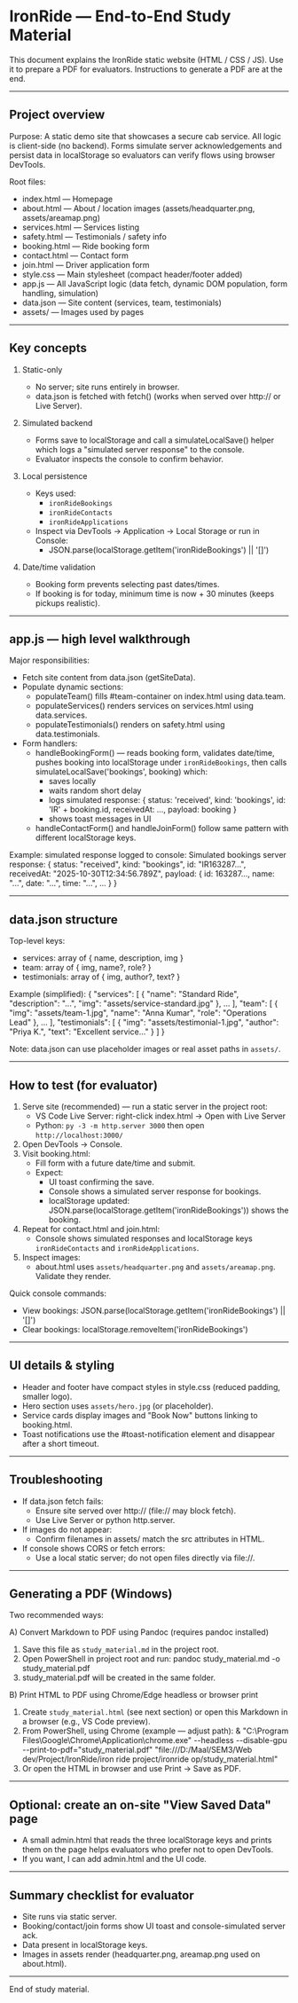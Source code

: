# IronRide — End-to-End Study Material

This document explains the IronRide static website (HTML / CSS / JS). Use it to prepare a PDF for evaluators. Instructions to generate a PDF are at the end.

---

## Project overview

Purpose: A static demo site that showcases a secure cab service. All logic is client-side (no backend). Forms simulate server acknowledgements and persist data in localStorage so evaluators can verify flows using browser DevTools.

Root files:
- index.html — Homepage
- about.html — About / location images (assets/headquarter.png, assets/areamap.png)
- services.html — Services listing
- safety.html — Testimonials / safety info
- booking.html — Ride booking form
- contact.html — Contact form
- join.html — Driver application form
- style.css — Main stylesheet (compact header/footer added)
- app.js — All JavaScript logic (data fetch, dynamic DOM population, form handling, simulation)
- data.json — Site content (services, team, testimonials)
- assets/ — Images used by pages

---

## Key concepts

1. Static-only
   - No server; site runs entirely in browser.
   - data.json is fetched with fetch() (works when served over http:// or Live Server).

2. Simulated backend
   - Forms save to localStorage and call a simulateLocalSave() helper which logs a "simulated server response" to the console.
   - Evaluator inspects the console to confirm behavior.

3. Local persistence
   - Keys used:
     - `ironRideBookings`
     - `ironRideContacts`
     - `ironRideApplications`
   - Inspect via DevTools → Application → Local Storage or run in Console:
     - JSON.parse(localStorage.getItem('ironRideBookings') || '[]')

4. Date/time validation
   - Booking form prevents selecting past dates/times.
   - If booking is for today, minimum time is now + 30 minutes (keeps pickups realistic).

---

## app.js — high level walkthrough

Major responsibilities:
- Fetch site content from data.json (getSiteData).
- Populate dynamic sections:
  - populateTeam() fills #team-container on index.html using data.team.
  - populateServices() renders services on services.html using data.services.
  - populateTestimonials() renders on safety.html using data.testimonials.
- Form handlers:
  - handleBookingForm() — reads booking form, validates date/time, pushes booking into localStorage under `ironRideBookings`, then calls simulateLocalSave('bookings', booking) which:
    - saves locally
    - waits random short delay
    - logs simulated response:
      { status: 'received', kind: 'bookings', id: 'IR' + booking.id, receivedAt: ..., payload: booking }
    - shows toast messages in UI
  - handleContactForm() and handleJoinForm() follow same pattern with different localStorage keys.

Example: simulated response logged to console:
Simulated bookings server response: {
  status: "received",
  kind: "bookings",
  id: "IR163287...",
  receivedAt: "2025-10-30T12:34:56.789Z",
  payload: { id: 163287..., name: "...", date: "...", time: "...", ... }
}

---

## data.json structure

Top-level keys:
- services: array of { name, description, img }
- team: array of { img, name?, role? }
- testimonials: array of { img, author?, text? }

Example (simplified):
{
  "services": [
    { "name": "Standard Ride", "description": "...", "img": "assets/service-standard.jpg" },
    ...
  ],
  "team": [
    { "img": "assets/team-1.jpg", "name": "Anna Kumar", "role": "Operations Lead" },
    ...
  ],
  "testimonials": [
    { "img": "assets/testimonial-1.jpg", "author": "Priya K.", "text": "Excellent service..." }
  ]
}

Note: data.json can use placeholder images or real asset paths in `assets/`.

---

## How to test (for evaluator)

1. Serve site (recommended) — run a static server in the project root:
   - VS Code Live Server: right-click index.html → Open with Live Server
   - Python: `py -3 -m http.server 3000` then open `http://localhost:3000/`
2. Open DevTools → Console.
3. Visit booking.html:
   - Fill form with a future date/time and submit.
   - Expect:
     - UI toast confirming the save.
     - Console shows a simulated server response for bookings.
     - localStorage updated: JSON.parse(localStorage.getItem('ironRideBookings')) shows the booking.
4. Repeat for contact.html and join.html:
   - Console shows simulated responses and localStorage keys `ironRideContacts` and `ironRideApplications`.
5. Inspect images:
   - about.html uses `assets/headquarter.png` and `assets/areamap.png`. Validate they render.

Quick console commands:
- View bookings: JSON.parse(localStorage.getItem('ironRideBookings') || '[]')
- Clear bookings: localStorage.removeItem('ironRideBookings')

---

## UI details & styling

- Header and footer have compact styles in style.css (reduced padding, smaller logo).
- Hero section uses `assets/hero.jpg` (or placeholder).
- Service cards display images and "Book Now" buttons linking to booking.html.
- Toast notifications use the #toast-notification element and disappear after a short timeout.

---

## Troubleshooting

- If data.json fetch fails:
  - Ensure site served over http:// (file:// may block fetch).
  - Use Live Server or python http.server.
- If images do not appear:
  - Confirm filenames in assets/ match the src attributes in HTML.
- If console shows CORS or fetch errors:
  - Use a local static server; do not open files directly via file://.

---

## Generating a PDF (Windows)

Two recommended ways:

A) Convert Markdown to PDF using Pandoc (requires pandoc installed)
1. Save this file as `study_material.md` in the project root.
2. Open PowerShell in project root and run:
   pandoc study_material.md -o study_material.pdf
3. study_material.pdf will be created in the same folder.

B) Print HTML to PDF using Chrome/Edge headless or browser print
1. Create `study_material.html` (see next section) or open this Markdown in a browser (e.g., VS Code preview).
2. From PowerShell, using Chrome (example — adjust path):
   & "C:\Program Files\Google\Chrome\Application\chrome.exe" --headless --disable-gpu --print-to-pdf="study_material.pdf" "file:///D:/Maal/SEM3/Web dev/Project/IronRide/iron ride project/ironride op/study_material.html"
3. Or open the HTML in browser and use Print → Save as PDF.

---

## Optional: create an on-site "View Saved Data" page
- A small admin.html that reads the three localStorage keys and prints them on the page helps evaluators who prefer not to open DevTools.
- If you want, I can add admin.html and the UI code.

---

## Summary checklist for evaluator
- Site runs via static server.
- Booking/contact/join forms show UI toast and console-simulated server ack.
- Data present in localStorage keys.
- Images in assets render (headquarter.png, areamap.png used on about.html).

---

End of study material.